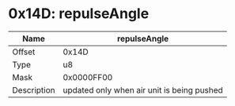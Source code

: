 # 0x14D: repulseAngle

| Name | repulseAngle |
| ----| ------------ |
| Offset | 0x14D |
| Type | u8 |
| Mask | 0x0000FF00 |
| Description | updated only when air unit is being pushed |<br>

